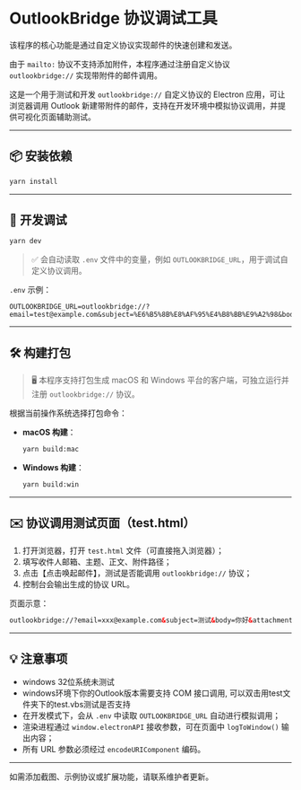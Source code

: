 # OutlookBridge 协议调试工具

该程序的核心功能是通过自定义协议实现邮件的快速创建和发送。

由于 `mailto:` 协议不支持添加附件，本程序通过注册自定义协议 `outlookbridge://` 实现带附件的邮件调用。

这是一个用于测试和开发 `outlookbridge://` 自定义协议的 Electron 应用，可让浏览器调用 Outlook 新建带附件的邮件，支持在开发环境中模拟协议调用，并提供可视化页面辅助测试。

---

## 📦 安装依赖

```bash
yarn install
```

---

## 🧪 开发调试

```bash
yarn dev
```

> ✅ 会自动读取 `.env` 文件中的变量，例如 `OUTLOOKBRIDGE_URL`，用于调试自定义协议调用。

`.env` 示例：

```env
OUTLOOKBRIDGE_URL=outlookbridge://?email=test@example.com&subject=%E6%B5%8B%E8%AF%95%E4%B8%BB%E9%A2%98&body=%E4%BD%A0%E5%A5%BD&attachments=https%3A%2F%2Fexample.com%2Ffile.jpg
```

---

## 🛠️ 构建打包

> 🖥️ 本程序支持打包生成 macOS 和 Windows 平台的客户端，可独立运行并注册 `outlookbridge://` 协议。

根据当前操作系统选择打包命令：

- **macOS 构建**：
  ```bash
  yarn build:mac
  ```

- **Windows 构建**：
  ```bash
  yarn build:win
  ```

---

## ✉️ 协议调用测试页面（test.html）

1. 打开浏览器，打开 `test.html` 文件（可直接拖入浏览器）；
2. 填写收件人邮箱、主题、正文、附件路径；
3. 点击【点击唤起邮件】，测试是否能调用 `outlookbridge://` 协议；
4. 控制台会输出生成的协议 URL。

页面示意：

```html
outlookbridge://?email=xxx@example.com&subject=测试&body=你好&attachments=https://example.com/xxx.jpg
```

---

## 💡 注意事项

- windows 32位系统未测试
- windows环境下你的Outlook版本需要支持 COM 接口调用, 可以双击用test文件夹下的test.vbs测试是否支持
- 在开发模式下，会从 `.env` 中读取 `OUTLOOKBRIDGE_URL` 自动进行模拟调用；
- 渲染进程通过 `window.electronAPI` 接收参数，可在页面中 `logToWindow()` 输出内容；
- 所有 URL 参数必须经过 `encodeURIComponent` 编码。

---

如需添加截图、示例协议或扩展功能，请联系维护者更新。
